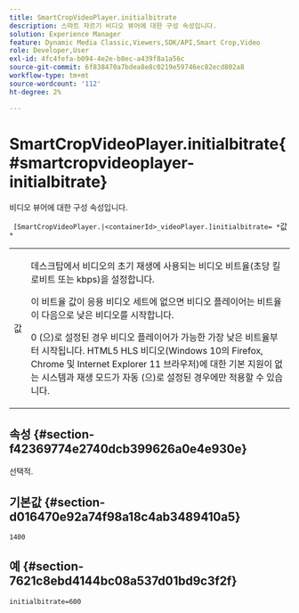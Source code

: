 ```yaml
---
title: SmartCropVideoPlayer.initialbitrate
description: 스마트 자르기 비디오 뷰어에 대한 구성 속성입니다.
solution: Experience Manager
feature: Dynamic Media Classic,Viewers,SDK/API,Smart Crop,Video
role: Developer,User
exl-id: 4fc4fefa-b094-4e2e-b8ec-a439f8a1a56c
source-git-commit: 6f838470a7bdea8e8c0219e59746ec82ecd802a8
workflow-type: tm+mt
source-wordcount: '112'
ht-degree: 2%

---
```


# SmartCropVideoPlayer.initialbitrate{#smartcropvideoplayer-initialbitrate}

비디오 뷰어에 대한 구성 속성입니다.

` [SmartCropVideoPlayer.|<containerId>_videoPlayer.]initialbitrate= *`값`*`

<table id="table_C616483932C2482CA9794DDD7313FD7C"> 
 <tbody> 
  <tr> 
   <td colname="col1"> <p> <span class="codeph"> 값 </span> </p> </td> 
   <td colname="col2"> <p>데스크탑에서 비디오의 초기 재생에 사용되는 비디오 비트율(초당 킬로비트 또는 kbps)을 설정합니다. </p> <p>이 비트율 값이 응용 비디오 세트에 없으면 비디오 플레이어는 비트율이 다음으로 낮은 비디오를 시작합니다. </p> <p><span class="codeph"> 0 </span>(으)로 설정된 경우 비디오 플레이어가 가능한 가장 낮은 비트율부터 시작됩니다. HTML5 HLS 비디오(Windows 10의 Firefox, Chrome 및 Internet Explorer 11 브라우저)에 대한 기본 지원이 없는 시스템과 재생 모드가 <span class="codeph"> 자동 </span>(으)로 설정된 경우에만 적용할 수 있습니다. </p> </td> 
  </tr> 
 </tbody> 
</table>

## 속성 {#section-f42369774e2740dcb399626a0e4e930e}

선택적.

## 기본값 {#section-d016470e92a74f98a18c4ab3489410a5}

`1400`

## 예 {#section-7621c8ebd4144bc08a537d01bd9c3f2f}

```
initialbitrate=600
```
